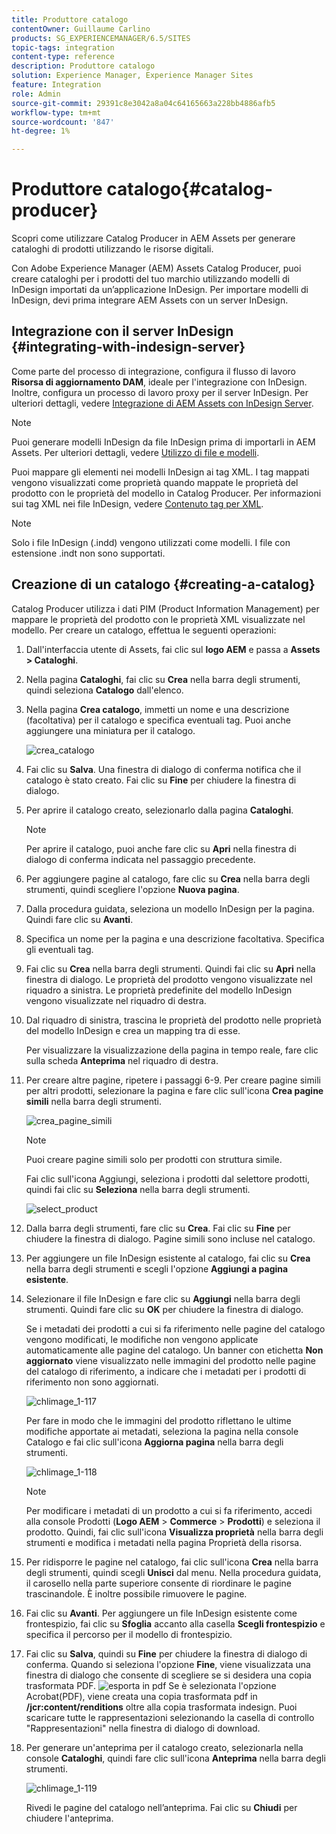 ```yaml
---
title: Produttore catalogo
contentOwner: Guillaume Carlino
products: SG_EXPERIENCEMANAGER/6.5/SITES
topic-tags: integration
content-type: reference
description: Produttore catalogo
solution: Experience Manager, Experience Manager Sites
feature: Integration
role: Admin
source-git-commit: 29391c8e3042a8a04c64165663a228bb4886afb5
workflow-type: tm+mt
source-wordcount: '847'
ht-degree: 1%

---
```


# Produttore catalogo{#catalog-producer}

Scopri come utilizzare Catalog Producer in AEM Assets per generare cataloghi di prodotti utilizzando le risorse digitali.

Con Adobe Experience Manager (AEM) Assets Catalog Producer, puoi creare cataloghi per i prodotti del tuo marchio utilizzando modelli di InDesign importati da un’applicazione InDesign. Per importare modelli di InDesign, devi prima integrare AEM Assets con un server InDesign.

## Integrazione con il server InDesign {#integrating-with-indesign-server}

Come parte del processo di integrazione, configura il flusso di lavoro **Risorsa di aggiornamento DAM**, ideale per l&#39;integrazione con InDesign. Inoltre, configura un processo di lavoro proxy per il server InDesign. Per ulteriori dettagli, vedere [Integrazione di AEM Assets con InDesign Server](/help/assets/indesign.md).

>[!NOTE]
>
>Puoi generare modelli InDesign da file InDesign prima di importarli in AEM Assets. Per ulteriori dettagli, vedere [Utilizzo di file e modelli](https://helpx.adobe.com/indesign/using/files-templates.html).
>
>Puoi mappare gli elementi nei modelli InDesign ai tag XML. I tag mappati vengono visualizzati come proprietà quando mappate le proprietà del prodotto con le proprietà del modello in Catalog Producer. Per informazioni sui tag XML nei file InDesign, vedere [Contenuto tag per XML](https://helpx.adobe.com/indesign/using/tagging-content-xml.html).

>[!NOTE]
>
>Solo i file InDesign (.indd) vengono utilizzati come modelli. I file con estensione .indt non sono supportati.

## Creazione di un catalogo {#creating-a-catalog}

Catalog Producer utilizza i dati PIM (Product Information Management) per mappare le proprietà del prodotto con le proprietà XML visualizzate nel modello. Per creare un catalogo, effettua le seguenti operazioni:

1. Dall&#39;interfaccia utente di Assets, fai clic sul **logo AEM** e passa a **Assets > Cataloghi**.
1. Nella pagina **Cataloghi**, fai clic su **Crea** nella barra degli strumenti, quindi seleziona **Catalogo** dall&#39;elenco.
1. Nella pagina **Crea catalogo**, immetti un nome e una descrizione (facoltativa) per il catalogo e specifica eventuali tag. Puoi anche aggiungere una miniatura per il catalogo.

   ![crea_catalogo](assets/create_catalog.png)

1. Fai clic su **Salva**. Una finestra di dialogo di conferma notifica che il catalogo è stato creato. Fai clic su **Fine** per chiudere la finestra di dialogo.
1. Per aprire il catalogo creato, selezionarlo dalla pagina **Cataloghi**.

   >[!NOTE]
   >
   >Per aprire il catalogo, puoi anche fare clic su **Apri** nella finestra di dialogo di conferma indicata nel passaggio precedente.

1. Per aggiungere pagine al catalogo, fare clic su **Crea** nella barra degli strumenti, quindi scegliere l&#39;opzione **Nuova pagina**.
1. Dalla procedura guidata, seleziona un modello InDesign per la pagina. Quindi fare clic su **Avanti**.
1. Specifica un nome per la pagina e una descrizione facoltativa. Specifica gli eventuali tag.
1. Fai clic su **Crea** nella barra degli strumenti. Quindi fai clic su **Apri** nella finestra di dialogo. Le proprietà del prodotto vengono visualizzate nel riquadro a sinistra. Le proprietà predefinite del modello InDesign vengono visualizzate nel riquadro di destra.
1. Dal riquadro di sinistra, trascina le proprietà del prodotto nelle proprietà del modello InDesign e crea un mapping tra di esse.

   Per visualizzare la visualizzazione della pagina in tempo reale, fare clic sulla scheda **Anteprima** nel riquadro di destra.

1. Per creare altre pagine, ripetere i passaggi 6-9. Per creare pagine simili per altri prodotti, selezionare la pagina e fare clic sull&#39;icona **Crea pagine simili** nella barra degli strumenti.

   ![crea_pagine_simili](assets/create_similar_pages.png)

   >[!NOTE]
   >
   >Puoi creare pagine simili solo per prodotti con struttura simile.

   Fai clic sull&#39;icona Aggiungi, seleziona i prodotti dal selettore prodotti, quindi fai clic su **Seleziona** nella barra degli strumenti.

   ![select_product](assets/select_product.png)

1. Dalla barra degli strumenti, fare clic su **Crea**. Fai clic su **Fine** per chiudere la finestra di dialogo. Pagine simili sono incluse nel catalogo.
1. Per aggiungere un file InDesign esistente al catalogo, fai clic su **Crea** nella barra degli strumenti e scegli l&#39;opzione **Aggiungi a pagina esistente**.
1. Selezionare il file InDesign e fare clic su **Aggiungi** nella barra degli strumenti. Quindi fare clic su **OK** per chiudere la finestra di dialogo.

   Se i metadati dei prodotti a cui si fa riferimento nelle pagine del catalogo vengono modificati, le modifiche non vengono applicate automaticamente alle pagine del catalogo. Un banner con etichetta **Non aggiornato** viene visualizzato nelle immagini del prodotto nelle pagine del catalogo di riferimento, a indicare che i metadati per i prodotti di riferimento non sono aggiornati.

   ![chlimage_1-117](assets/chlimage_1-117a.png)

   Per fare in modo che le immagini del prodotto riflettano le ultime modifiche apportate ai metadati, seleziona la pagina nella console Catalogo e fai clic sull&#39;icona **Aggiorna pagina** nella barra degli strumenti.

   ![chlimage_1-118](assets/chlimage_1-118a.png)

   >[!NOTE]
   >
   >Per modificare i metadati di un prodotto a cui si fa riferimento, accedi alla console Prodotti (**Logo AEM** > **Commerce** > **Prodotti**) e seleziona il prodotto. Quindi, fai clic sull&#39;icona **Visualizza proprietà** nella barra degli strumenti e modifica i metadati nella pagina Proprietà della risorsa.

1. Per ridisporre le pagine nel catalogo, fai clic sull&#39;icona **Crea** nella barra degli strumenti, quindi scegli **Unisci** dal menu. Nella procedura guidata, il carosello nella parte superiore consente di riordinare le pagine trascinandole. È inoltre possibile rimuovere le pagine.

1. Fai clic su **Avanti**. Per aggiungere un file InDesign esistente come frontespizio, fai clic su **Sfoglia** accanto alla casella **Scegli frontespizio** e specifica il percorso per il modello di frontespizio.
1. Fai clic su **Salva**, quindi su **Fine** per chiudere la finestra di dialogo di conferma.
Quando si seleziona l&#39;opzione **Fine**, viene visualizzata una finestra di dialogo che consente di scegliere se si desidera una copia trasformata PDF.
   ![esporta in pdf](assets/CatalogPDF.png)
Se è selezionata l&#39;opzione Acrobat(PDF), viene creata una copia trasformata pdf in **/jcr:content/renditions** oltre alla copia trasformata indesign. Puoi scaricare tutte le rappresentazioni selezionando la casella di controllo &quot;Rappresentazioni&quot; nella finestra di dialogo di download.

1. Per generare un&#39;anteprima per il catalogo creato, selezionarla nella console **Cataloghi**, quindi fare clic sull&#39;icona **Anteprima** nella barra degli strumenti.

   ![chlimage_1-119](assets/chlimage_1-119a.png)

   Rivedi le pagine del catalogo nell’anteprima. Fai clic su **Chiudi** per chiudere l&#39;anteprima.

